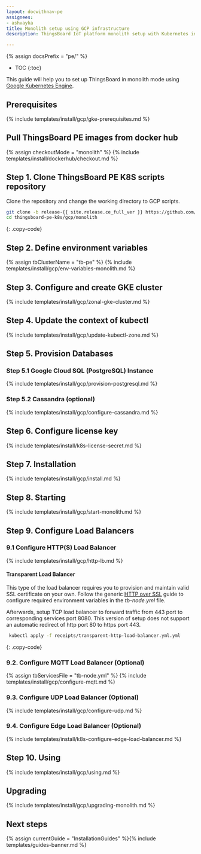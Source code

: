 ```yaml
---
layout: docwithnav-pe
assignees:
- ashvayka
title: Monolith setup using GCP infrastructure 
description: ThingsBoard IoT platform monolith setup with Kubernetes in GKE

---
```


{% assign docsPrefix = "pe/" %}

* TOC
{:toc}

This guide will help you to set up ThingsBoard in monolith mode using [Google Kubernetes Engine](https://cloud.google.com/kubernetes-engine). 

## Prerequisites

{% include templates/install/gcp/gke-prerequisites.md %}

## Pull ThingsBoard PE images from docker hub

{% assign checkoutMode = "monolith" %}
{% include templates/install/dockerhub/checkout.md %}

## Step 1. Clone ThingsBoard PE K8S scripts repository

Clone the repository and change the working directory to GCP scripts.

```bash
git clone -b release-{{ site.release.ce_full_ver }} https://github.com/thingsboard/thingsboard-pe-k8s.git --depth 1
cd thingsboard-pe-k8s/gcp/monolith
```
{: .copy-code}

## Step 2. Define environment variables

{% assign tbClusterName = "tb-pe" %}
{% include templates/install/gcp/env-variables-monolith.md %}

## Step 3. Configure and create GKE cluster

{% include templates/install/gcp/zonal-gke-cluster.md %}

## Step 4. Update the context of kubectl

{% include templates/install/gcp/update-kubectl-zone.md %}

## Step 5. Provision Databases

### Step 5.1 Google Cloud SQL (PostgreSQL) Instance

{% include templates/install/gcp/provision-postgresql.md %}

### Step 5.2 Cassandra (optional)

{% include templates/install/gcp/configure-cassandra.md %}

## Step 6. Configure license key

{% include templates/install/k8s-license-secret.md %}

## Step 7. Installation

{% include templates/install/gcp/install.md %}

## Step 8. Starting

{% include templates/install/gcp/start-monolith.md %}

## Step 9. Configure Load Balancers

### 9.1 Configure HTTP(S) Load Balancer

{% include templates/install/gcp/http-lb.md %}

#### Transparent Load Balancer

This type of the load balancer requires you to provision and maintain valid SSL certificate on your own.
Follow the generic [HTTP over SSL](/docs/{{docsPrefix}}user-guide/ssl/http-over-ssl/#ssl-configuration-using-pem-certificates-file) guide
to configure required environment variables in the *tb-node.yml* file.

Afterwards, setup TCP load balancer to forward traffic from 443 port to corresponding services port 8080.
This version of setup does not support an automatic redirect of http port 80 to https port 443.

```bash
 kubectl apply -f receipts/transparent-http-load-balancer.yml.yml
```
{: .copy-code}


### 9.2. Configure MQTT Load Balancer (Optional)

{% assign tbServicesFile = "tb-node.yml" %}
{% include templates/install/gcp/configure-mqtt.md %}

### 9.3. Configure UDP Load Balancer (Optional)

{% include templates/install/gcp/configure-udp.md %}

### 9.4. Configure Edge Load Balancer (Optional)

{% include templates/install/k8s-configure-edge-load-balancer.md %}

## Step 10. Using

{% include templates/install/gcp/using.md %}

## Upgrading

{% include templates/install/gcp/upgrading-monolith.md %}

## Next steps

{% assign currentGuide = "InstallationGuides" %}{% include templates/guides-banner.md %}
